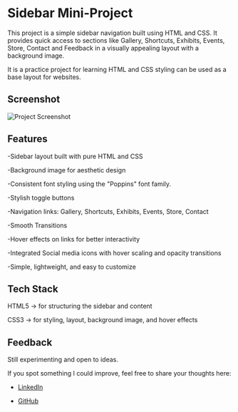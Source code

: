 
# Sidebar Mini-Project

This project is a simple sidebar navigation built using HTML and CSS. It provides quick access to sections like Gallery, Shortcuts, Exhibits, Events, Store, Contact and Feedback in a visually appealing layout with a background image.

It is a practice project for learning HTML and CSS styling can be used as a base layout for websites.


## Screenshot

![Project Screenshot]("screenshot.png")


## Features



-Sidebar layout built with pure HTML and CSS

-Background image for aesthetic design 

-Consistent font styling using the "Poppins" font family.

-Stylish toggle buttons

-Navigation links: Gallery, Shortcuts, Exhibits, Events, Store, Contact

-Smooth Transitions

-Hover effects on links for better interactivity

-Integrated Social media icons with hover scaling and opacity transitions

-Simple, lightweight, and easy to customize



## Tech Stack

HTML5 → for structuring the sidebar and content

CSS3 → for styling, layout, background image, and hover effects


## Feedback

Still experimenting and open to ideas.

If you spot something I could improve, feel free to share your thoughts here:

- [LinkedIn](https://www.linkedin.com/in/ishani-aggarwal-643259320/)

- [GitHub](https://github.com/IshaniAggarwal)
